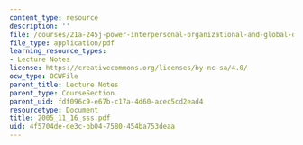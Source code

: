 ```yaml
---
content_type: resource
description: ''
file: /courses/21a-245j-power-interpersonal-organizational-and-global-dimensions-fall-2005/4f5704dede3cbb047580454ba753deaa_2005_11_16_sss.pdf
file_type: application/pdf
learning_resource_types:
- Lecture Notes
license: https://creativecommons.org/licenses/by-nc-sa/4.0/
ocw_type: OCWFile
parent_title: Lecture Notes
parent_type: CourseSection
parent_uid: fdf096c9-e67b-c17a-4d60-acec5cd2ead4
resourcetype: Document
title: 2005_11_16_sss.pdf
uid: 4f5704de-de3c-bb04-7580-454ba753deaa
---
```

